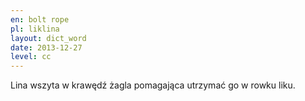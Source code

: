 ```yaml
---
en: bolt rope
pl: liklina
layout: dict_word
date: 2013-12-27
level: cc
---
```


Lina wszyta w krawędź żagla pomagająca utrzymać go w rowku liku.